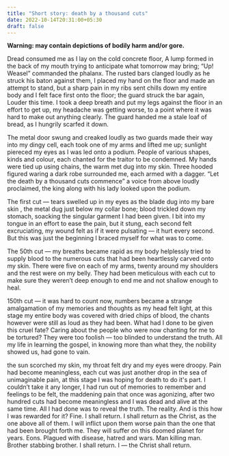 ```yaml
---
title: "Short story: death by a thousand cuts"
date: 2022-10-14T20:31:00+05:30
draft: false
---
```


**Warning: may contain depictions of bodily harm and/or gore.**

Dread consumed me as I lay on the cold concrete floor, A lump formed in the back of my mouth trying to anticipate what tomorrow may bring; “Up! Weasel” commanded the phalanx. The rusted bars clanged loudly as he struck his baton against them, I placed my hand on the floor and made an attempt to stand, but a sharp pain in my ribs sent chills down my entire body and I felt face first onto the floor; the guard  struck the bar again, Louder this time. I took a deep breath and put my legs against the floor in an effort to get up, my headache was getting worse, to a point where it was hard to make out anything clearly. The guard handed me a stale loaf of bread, as I hungrily scarfed it down.

The metal door swung and creaked loudly as two guards made their way into my dingy cell, each took one of my arms and lifted me up; sunlight piereced my eyes as I was led onto a podium. People of various shapes, kinds and colour, each chanted for the traitor to be condemned. My hands were tied up using chains, the warm met dug into my skin. Three hooded figured waring a dark robe surrounded me, each armed with a dagger. “Let the death by a thousand cuts commence” a voice from above loudly proclaimed, the king along with his lady looked upon the podium.

The first cut — tears swelled up in my eyes as the blade dug into my bare skin , the metal dug just below my collar bone; blood trickled down my stomach, soacking the singular garment I had been given. I bit into my tongue in an effort to ease the pain, but it stung, each second felt excruciating, my wound felt as if it were pulsating — it hurt every second. But this was just the beginning I braced myself for what was to come.

The 50th cut — my breaths became rapid as my body helplessly tried to supply blood to the numerous cuts that had been heartlessly carved onto my skin. There were five on each of my arms, twenty around my shoulders and the rest were on my belly. They had been meticulous with each cut to make sure they weren’t deep enough to end me and not shallow enough to heal.

150th cut — it was hard to count now, numbers became a strange amalgamation of my memories and thoughts as my head felt light, at this stage my entire body was covered with dried chips of blood, the chants however were still as loud as they had been. What had I done to be given this cruel fate? Caring about the people who were now chanting for me to be tortured? They were too foolish — too blinded to understand the truth. All my life in learning the gospel, in knowing more than what they, the nobility showed us, had gone to vain. 

the sun scorched my skin, my throat felt dry and my eyes were droopy. Pain had become meaningless, each cut was just another drop in the sea of unimaginable pain, at this stage I was hoping for death to do it's part. I couldn’t take it any longer, I had run out of memories to remember and feelings to be felt, the maddening pain that once was agonizing, after two hundred cuts had become meaningless and I was dead and alive at the same time. All I had done was to reveal the truth. The reality. And is this how I was rewarded for it? Fine. I shall return. I shall return as the Christ, as the one above all of them. I will inflict upon them worse pain than the one that had been brought forth me. They will suffer on this doomed planet for years. Eons. Plagued with disease, hatred and wars. Man killing man. Brother stabbing brother. I shall return. I — the Christ shall return. 
